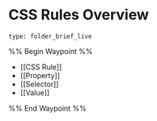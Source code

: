 # CSS Rules Overview
 
```ccard
type: folder_brief_live
```
 
%% Begin Waypoint %%
- [[CSS Rule]]
- [[Property]]
- [[Selector]]
- [[Value]]

%% End Waypoint %%